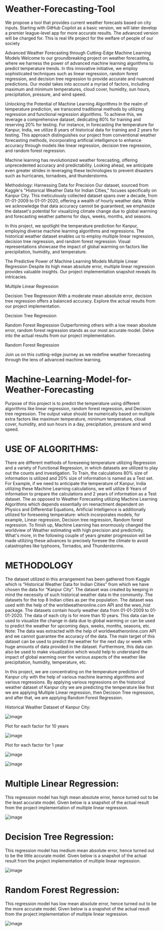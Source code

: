 # Weather-Forecasting-Tool
We propose a tool that provides current weather forecasts based on city inputs. Starting with GitHub Copilot as a basic version, we will later develop a premier league-level app for more accurate results. The advanced version will be charged for.
This is real life project for the welfare of people of our society



Advanced Weather Forecasting through Cutting-Edge Machine Learning Models
Welcome to our groundbreaking project on weather forecasting, where we harness the power of advanced machine learning algorithms to predict temperature trends. In this innovative initiative, we employ sophisticated techniques such as linear regression, random forest regression, and decision tree regression to provide accurate and nuanced predictions. Our model takes into account a myriad of factors, including maximum and minimum temperatures, cloud cover, humidity, sun hours, precipitation, pressure, and wind speed.

Unlocking the Potential of Machine Learning Algorithms
In the realm of temperature prediction, we transcend traditional methods by utilizing regression and functional regression algorithms. To achieve this, we leverage a comprehensive dataset, dedicating 80% for training and reserving 20% for testing. For instance, in forecasting the temperature for Kanpur, India, we utilize 8 years of historical data for training and 2 years for testing. This approach distinguishes our project from conventional weather forecasting methods, incorporating artificial intelligence to enhance accuracy through models like linear regression, decision tree regression, and random forest regression.

Machine learning has revolutionized weather forecasting, offering unprecedented accuracy and predictability. Looking ahead, we anticipate even greater strides in leveraging these technologies to prevent disasters such as hurricanes, tornadoes, and thunderstorms.

Methodology: Harnessing Data for Precision
Our dataset, sourced from Kaggle's "Historical Weather Data for Indian Cities," focuses specifically on Kanpur City. This meticulously collected dataset spans over a decade, from 01-01-2009 to 01-01-2020, offering a wealth of hourly weather data. While we acknowledge that data accuracy cannot be guaranteed, we emphasize the dataset's potential for visualizing climate change due to global warming and forecasting weather patterns for days, weeks, months, and seasons.

In this project, we spotlight the temperature prediction for Kanpur, employing diverse machine learning algorithms and regressions. The historical weather dataset enables us to employ multiple linear regression, decision tree regression, and random forest regression. Visual representations showcase the impact of global warming on factors like precipitation, humidity, and temperature.

The Predictive Power of Machine Learning Models
Multiple Linear Regression
Despite its high mean absolute error, multiple linear regression provides valuable insights. Our project implementation snapshot reveals its intricacies.

Multiple Linear Regression

Decision Tree Regression
With a moderate mean absolute error, decision tree regression offers a balanced accuracy. Explore the actual results from our project implementation.

Decision Tree Regression

Random Forest Regression
Outperforming others with a low mean absolute error, random forest regression stands as our most accurate model. Delve into the actual results from our project implementation.

Random Forest Regression

Join us on this cutting-edge journey as we redefine weather forecasting through the lens of advanced machine learning.


# Machine-Learning-Model-for-Weather-Forecasting
Purpose of this project is to predict the temperature using different algorithms like linear regression, random forest regression, and Decision tree regression. The output value should be numerically based on multiple extra factors like maximum temperature, minimum temperature, cloud cover, humidity, and sun hours in a day, precipitation, pressure and wind speed.

# USE OF ALGORITHMS: 

There are different methods of foreseeing temperature utilizing Regression and a variety of Functional Regression, in which datasets are utilized to play out the counts and investigation. To Train, the calculations 80% size of information is utilized and 20% size of information is named as a Test set. For Example, if we need to anticipate the temperature of Kanpur, India utilizing these Machine Learning calculations, we will utilize 8 Years of information to prepare the calculations and 2 years of information as a Test dataset. The as opposed to Weather Forecasting utilizing Machine Learning Algorithms which depends essentially on reenactment dependent on Physics and Differential Equations, Artificial Intelligence is additionally utilized for foreseeing temperature: which incorporates models, for example, Linear regression, Decision tree regression, Random forest regression. To finish up, Machine Learning has enormously changed the worldview of Weather estimating with high precision and predictivity. What's more, in the following couple of years greater progression will be made utilizing these advances to precisely foresee the climate to avoid catastrophes like typhoons, Tornados, and Thunderstorms.

# METHODOLOGY

The dataset utilized in this arrangement has been gathered from Kaggle which is “Historical Weather Data for Indian Cities” from which we have chosen the data for “Kanpur City”. The dataset was created by keeping in mind the necessity of such historical weather data in the community. The datasets for the top 8 Indian cities as per the population. The dataset was used with the help of the worldweatheronline.com API and the wwo_hist package. The datasets contain hourly weather data from 01-01-2009 to 01-01-2020. The data of each city is for more than 10 years. This data can be used to visualize the change in data due to global warming or can be used to predict the weather for upcoming days, weeks, months, seasons, etc.
Note: The data was extracted with the help of worldweatheronline.com API and we cannot guarantee the accuracy of the data.
The main target of this dataset can be used to predict the weather for the next day or week with huge amounts of data provided in the dataset. Furthermore, this data can also be used to make visualization which would help to understand the impact of global warming over the various aspects of the weather like precipitation, humidity, temperature, etc. 

In this project, we are concentrating on the temperature prediction of Kanpur city with the help of various machine learning algorithms and various regressions. By applying various regressions on the historical weather dataset of Kanpur city we are predicting the temperature like first we are applying Multiple Linear regression, then Decision Tree regression, and after that, we are applying Random Forest Regression.

Historical Weather Dataset of Kanpur City:

![image](https://user-images.githubusercontent.com/52596651/125589083-a7755810-3748-4087-a412-5b69301a7c20.png)

Plot for each factor for 10 years

![image](https://user-images.githubusercontent.com/52596651/125589135-ae1bb587-359c-4230-827d-c04f79619f9a.png)

Plot for each factor for 1 year

![image](https://user-images.githubusercontent.com/52596651/125589162-07544c53-1553-4970-a7ae-603e85743cec.png)

![image](https://user-images.githubusercontent.com/52596651/125589327-8dfe449d-edda-4d8e-b61d-f24bc32fb656.png)

# Multiple Linear Regression: 
This regression model has high mean absolute error, hence turned out to be the least accurate model. Given below is a snapshot of the actual result from the project implementation of multiple linear regression. 

 ![image](https://user-images.githubusercontent.com/52596651/125589488-ccf7afe4-25a5-4f86-be31-fed1e77a75bb.png)

# Decision Tree Regression: 
This regression model has medium mean absolute error, hence turned out to be the little accurate model. Given below is a snapshot of the actual result from the project implementation of multiple linear regression. 

![image](https://user-images.githubusercontent.com/52596651/125589533-3e4493cc-875f-4308-8900-ec5a96a9781c.png)


# Random Forest Regression: 
This regression model has low mean absolute error, hence turned out to be the more accurate model. Given below is a snapshot of the actual result from the project implementation of multiple linear regression. 

![image](https://user-images.githubusercontent.com/52596651/125589563-082ac697-da74-40ac-81d6-08ecb51f766a.png)







